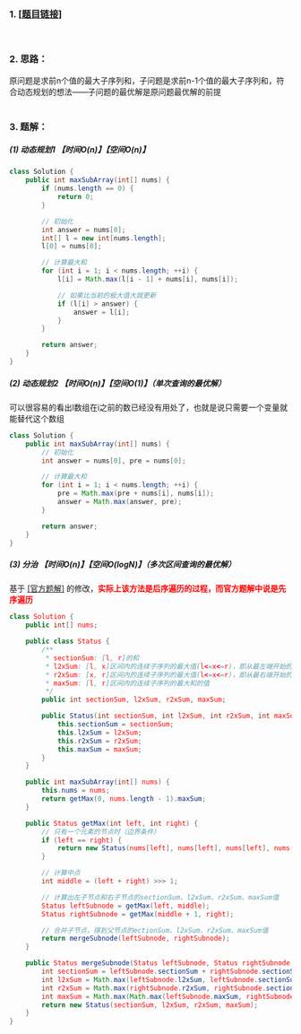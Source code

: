 ### 1. [[题目链接]](https://leetcode-cn.com/problems/maximum-subarray/)
<br>

### 2. 思路：<br>
原问题是求前n个值的最大子序列和，子问题是求前n-1个值的最大子序列和，符合动态规划的想法——子问题的最优解是原问题最优解的前提<br>
<br>

### 3. 题解：<br>
##### (1) 动态规划1 【时间O(n)】【空间O(n)】<br>
```java
class Solution {
    public int maxSubArray(int[] nums) {
        if (nums.length == 0) {
            return 0;
        }

        // 初始化
        int answer = nums[0];
        int[] l = new int[nums.length];
        l[0] = nums[0];

        // 计算最大和
        for (int i = 1; i < nums.length; ++i) {
            l[i] = Math.max(l[i - 1] + nums[i], nums[i]);

            // 如果比当前的极大值大就更新
            if (l[i] > answer) {
                answer = l[i];
            }
        }

        return answer;
    }
}
```

##### (2) 动态规划2 【时间O(n)】【空间O(1)】（单次查询的最优解）<br>
可以很容易的看出l数组在i之前的数已经没有用处了，也就是说只需要一个变量就能替代这个数组

```java
class Solution {
    public int maxSubArray(int[] nums) {
        // 初始化
        int answer = nums[0], pre = nums[0];

        // 计算最大和
        for (int i = 1; i < nums.length; ++i) {
            pre = Math.max(pre + nums[i], nums[i]);
            answer = Math.max(answer, pre);
        }

        return answer;
    }
}
```

##### (3) 分治 【时间O(n)】【空间O(logN)】（多次区间查询的最优解）<br>
基于 [[官方题解]](https://leetcode-cn.com/problems/maximum-subarray/solution/zui-da-zi-xu-he-by-leetcode-solution/) 的修改，<b><font color="red">实际上该方法是后序遍历的过程，而官方题解中说是先序遍历</b>

```java
class Solution {
    public int[] nums;

    public class Status {
        /**
         * sectionSum: [l, r]的和
         * l2xSum: [l, x]区间内的连续子序列的最大值(l<=x<=r)，即从最左端开始的最大值
         * r2xSum: [x, r]区间内的连续子序列的最大值(l<=x<=r)，即从最右端开始的最大值
         * maxSum: [l, r]区间内的连续子序列的最大和的值
         */
        public int sectionSum, l2xSum, r2xSum, maxSum;

        public Status(int sectionSum, int l2xSum, int r2xSum, int maxSum) {
            this.sectionSum = sectionSum;
            this.l2xSum = l2xSum;
            this.r2xSum = r2xSum;
            this.maxSum = maxSum;
        }
    }

    public int maxSubArray(int[] nums) {
        this.nums = nums;
        return getMax(0, nums.length - 1).maxSum;
    }

    public Status getMax(int left, int right) {
        // 只有一个元素的节点时（边界条件）
        if (left == right) {
            return new Status(nums[left], nums[left], nums[left], nums[left]);
        }

        // 计算中点
        int middle = (left + right) >>> 1;

        // 计算出左子节点和右子节点的sectionSum、l2xSum、r2xSum、maxSum值
        Status leftSubnode = getMax(left, middle);
        Status rightSubnode = getMax(middle + 1, right);

        // 合并子节点，得到父节点的ectionSum、l2xSum、r2xSum、maxSum值
        return mergeSubnode(leftSubnode, rightSubnode);
    }

    public Status mergeSubnode(Status leftSubnode, Status rightSubnode) {
        int sectionSum = leftSubnode.sectionSum + rightSubnode.sectionSum;
        int l2xSum = Math.max(leftSubnode.l2xSum, leftSubnode.sectionSum + rightSubnode.l2xSum);
        int r2xSum = Math.max(rightSubnode.r2xSum, rightSubnode.sectionSum + leftSubnode.r2xSum);
        int maxSum = Math.max(Math.max(leftSubnode.maxSum, rightSubnode.maxSum), leftSubnode.r2xSum + rightSubnode.l2xSum);
        return new Status(sectionSum, l2xSum, r2xSum, maxSum);
    }
}
```